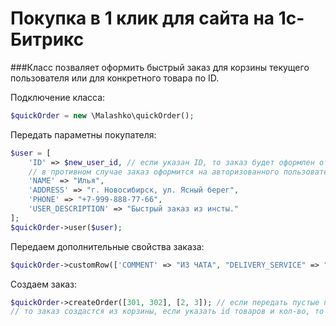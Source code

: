 # Покупка в 1 клик для сайта на 1с-Битрикс
###Класс позваляет оформить быстрый заказ для корзины текущего пользователя или для конкретного товара по ID.

Подключение класса:
```php
$quickOrder = new \Malashko\quickOrder();
```

Передать параметны покупателя:
```php
$user = [
    'ID' => $new_user_id, // если указан ID, то заказ будет оформлен от данного пользователя;
    // в противном случае заказ оформится на авторизованного пользователя;
    'NAME' => "Илья",
    'ADDRESS' => "г. Новосибирск, ул. Ясный берег",
    'PHONE' => "+7-999-888-77-66",
    'USER_DESCRIPTION' => "Быстрый заказ из инсты."
];
$quickOrder->user($user);
```

Передаем дополнительные свойства заказа:
```php
$quickOrder->customRow(['COMMENT' => "ИЗ ЧАТА", "DELIVERY_SERVICE" => "Самовывоз"]);
```

Создаем заказ:
```php
$quickOrder->createOrder([301, 302], [2, 3]); // если передать пустые порметры, 
// то заказ создастся из корзины, если указать id товаров и кол-во, то оформятся эти товары
```
